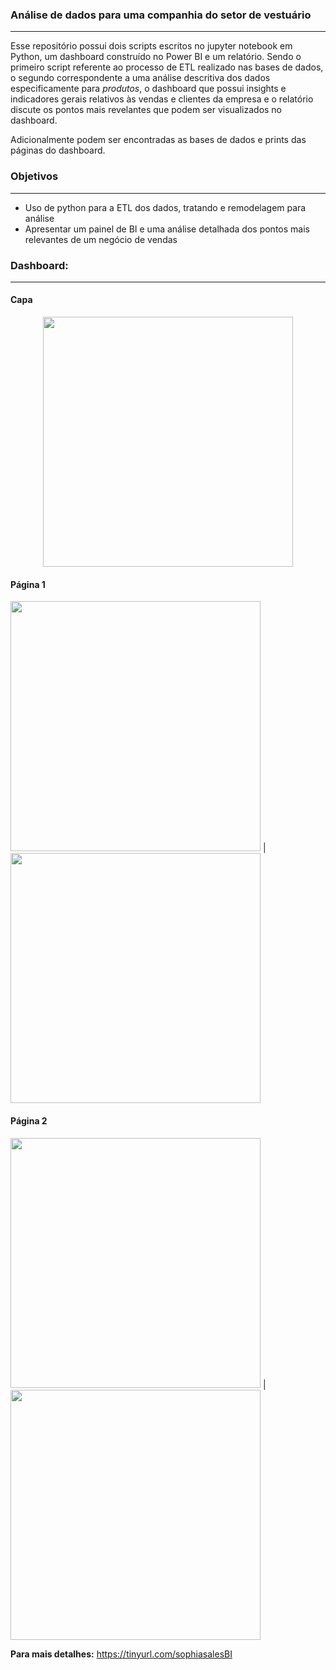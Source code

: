 ### Análise de dados para uma companhia do setor de vestuário
<hr class="style1">

Esse repositório possui dois scripts escritos no jupyter notebook em Python, um dashboard construído no Power BI e um relatório. 
Sendo o primeiro script referente ao processo de ETL realizado nas bases de dados, o segundo correspondente a uma análise descritiva dos dados especificamente para *produtos*, o dashboard que possui insights e indicadores gerais relativos às vendas e clientes da empresa e o relatório discute os pontos mais revelantes que podem ser visualizados no dashboard. 

Adicionalmente podem ser encontradas as bases de dados e prints das páginas do dashboard.

### Objetivos
<hr class="style1">

- Uso de python para a ETL dos dados, tratando e remodelagem para análise
- Apresentar um painel de BI e uma análise detalhada dos pontos mais relevantes de um negócio de vendas


### Dashboard: <br />
<hr class="style1">

#### Capa
<p align="center">
<img src=https://user-images.githubusercontent.com/52143378/159386093-5a10d555-b303-45cf-9948-2ae04bf9e400.jpg width=400>  
 </p>

#### Página 1
<p align="center">

<img src="https://user-images.githubusercontent.com/52143378/159502623-d2c4d99e-a1f5-4b74-a6c7-147909f8a976.jpg" width=400> | <img src= "https://user-images.githubusercontent.com/52143378/159502631-6694fd15-5f3a-47f7-810c-b88c194017e4.jpg" width=400> <br />
</p>

#### Página 2
<p align="center">

<img src= "https://user-images.githubusercontent.com/52143378/159502633-3bb2320f-cd1e-4c27-b922-c61de6b9d791.jpg" width=400> |  <img src= "https://user-images.githubusercontent.com/52143378/159502637-70357646-6e07-4e39-bba2-93bd6713bad6.jpg" width=400> <br />
</p>

**Para mais detalhes:** https://tinyurl.com/sophiasalesBI

